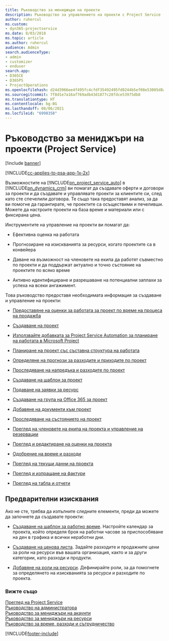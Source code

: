 ```yaml
---
title: Ръководство за мениджъри на проекти
description: Ръководство за управлението на проекти с Project Service
author: ruhercul
ms.custom:
- dyn365-projectservice
ms.date: 8/03/2018
ms.topic: article
ms.author: ruhercul
audience: Admin
search.audienceType:
- admin
- customizer
- enduser
search.app:
- D365CE
- D365PS
- ProjectOperations
ms.openlocfilehash: d24d3966ee4f495fc4cfdf35492495fd0244b5ef08e53005d8ac4a854cd7cce5
ms.sourcegitcommit: 7f8d1e7a16af769adb43d1877c28fdce53975db8
ms.translationtype: HT
ms.contentlocale: bg-BG
ms.lasthandoff: 08/06/2021
ms.locfileid: "6998358"
---
```

# <a name="project-manager-guide-project-service"></a>Ръководство за мениджъри на проекти (Project Service)

[!include [banner](../includes/psa-now-project-operations.md)]

[!INCLUDE[cc-applies-to-psa-app-1x-2x](../includes/cc-applies-to-psa-app-1x-2x.md)]

Възможностите на [!INCLUDE[pn_project_service_auto](../includes/pn-project-service-auto.md)] в [!INCLUDE[pn_dynamics_crm](../includes/pn-dynamics-crm.md)] ви помагат да създавате оферти и договори за проекти и да създавате и управлявате проекти за клиентите си, след като сте спечелили договора. Те също така предоставят анализ, за да ви помогне да гарантирате, че проектите са осъществими и печеливши. Можете да настроите проекти на база време и материали или с фиксирана цена.  
  
 Инструментите на управление на проекти ви помагат да:  
  
-   Ефективна оценка на работата  
  
-   Прогнозиране на изискванията за ресурси, когато проектите са в конвейера  
  
-   Даване на възможност на членовете на екипа да работят съвместно по проекти и да поддържат актуално и точно състояние на проектите по всяко време  
  
-   Активно идентифициране и разрешаване на потенциални заплахи за успеха на всеки ангажимент.  
  
Това ръководство предоставя необходимата информация за създаване и управление на проекти:  
  
-   [Предоставяне на оценки за работата за проект по време на процеса на продажба](../psa/provide-estimates-project-during-sales-process.md)  
  
-   [Създаване на проект](../psa/create-project.md)  
  
-   [Използвайте добавката за Project Service Automation за планиране на работата в Microsoft Project](../psa/add-plan-work-microsoft-project.md)  
  
-   [Планиране на проект със съставна структура на работата](../psa/schedule-project-work-breakdown-structure.md)  
  
-   [Определяне на прогнози за разходите и приходите по проект](../psa/determine-project-cost-revenue-estimates.md)  
  
-   [Проследяване на напредъка и разходите по проект](../psa/track-project-progress-cost.md)  
  
-   [Създаване на шаблон за проект](../psa/create-project-template.md)  
  
-   [Подаване на заявки за ресурс](../psa/submit-resource-requests.md)  
  
-   [Създаване на група на Office 365 за проект](../psa/create-office-365-group-project.md)  
  
-   [Добавяне на документи към проект](../psa/add-documents-project.md)  
  
-   [Проследяване на състоянието на проект](../psa/track-project-status.md)  
  
-   [Преглед на членовете на екипа на проекта и управление на резервации](../psa/view-project-team-members-manage-bookings.md)  
  
-   [Преглед и редактиране на оценки на проекта](../psa/view-edit-project-estimates.md)  
  
-   [Одобрение на време и разходи](../psa/approve-time-expenses.md)  
  
-   [Преглед на текущи данни на проекта](../psa/review-project-actuals.md)  
  
-   [Преглед и изпращане на фактури](../psa/view-send-invoices.md)  
  
-   [Преглед на табла и отчети](../psa/view-dashboards-reports.md)  
  
## <a name="prerequisites"></a>Предварителни изисквания  
 Ако не сте, трябва да изпълните следните елементи, преди да можете да започнете да създавате проекти:  
  
-   [Създаване на шаблон за работно време](../psa/create-work-hours-template.md). Настройте календар за проекта, който определя броя на работни часове за приспособяване на ден в графика и всички неработни дни.  
  
-   [Създаване на ценова листа](../psa/create-price-list.md). Задайте разходите и продажните цени за роли на ресурси във вашата организация, както и за други категории, като разходи и продукти.  
  
-   [Добавяне на роли на ресурси](../psa/add-resource-roles.md). Дефинирайте роли, за да помогнете за определянето на изискванията за ресурси и разходите по проекта.  
  
### <a name="see-also"></a>Вижте също  
 [Преглед на Project Service](../psa/overview.md)   
 [Ръководство на администратора](../psa/admin-guide.md)   
 [Ръководство за мениджъри на акаунти](../psa/account-manager-guide.md)   
 [Ръководство за мениджъри на ресурси](../psa/resource-manager-guide.md)   
 [Ръководство за време, разходи и сътрудничество](../psa/time-expense-collaboration-guide.md)



[!INCLUDE[footer-include](../includes/footer-banner.md)]